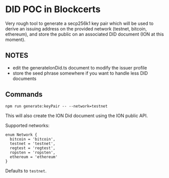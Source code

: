 # DID POC in Blockcerts

Very rough tool to generate a secp256k1 key pair which will be used to derive
an issuing address on the provided network (testnet, bitcoin, ethereum), and store the public on an associated
DID document (ION at this moment).

## NOTES
- edit the generateIonDid.ts document to modify the issuer profile
- store the seed phrase somewhere if you want to handle less DID documents

## Commands

`npm run generate:keyPair -- --network=testnet`

This will also create the ION Did document using the ION public API.

Supported networks:
```
enum Network {
  bitcoin = 'bitcoin',
  testnet = 'testnet',
  regtest = 'regtest',
  ropsten = 'ropsten',
  ethereum = 'ethereum'
}
``` 

Defaults to `testnet`.
